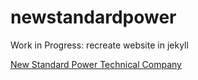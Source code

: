 # newstandardpower

Work in Progress: recreate website in jekyll

[New Standard Power Technical Company](http://newstandardpower.com/)
